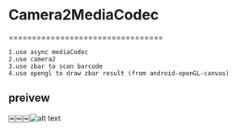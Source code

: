 # Camera2MediaCodec
=================================
 
```
1.use async mediaCodec
2.use camera2
3.use zbar to scan barcode
4.use opengl to draw zbar result (from android-openGL-canvas)
```
preivew
-----

￼￼￼![alt text](https://serving.photos.photobox.com/04538901a0547140c85f41ec139a4f4a11a94b21fda03e7ed01b2083d54a9b7a239368cc.jpg)
